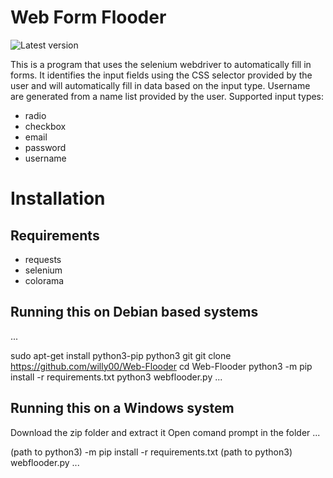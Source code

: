 # Web Form Flooder
![Latest version](https://img.shields.io/badge/-v1.0-brightgreen.svg)

This is a program that uses the selenium webdriver to automatically fill in forms. It identifies the input fields using the CSS selector provided by the user and will automatically fill in data based on the input type. Username are generated from a name list provided by the user.
Supported input types:
* radio
* checkbox
* email
* password
* username

# Installation

## Requirements

* requests
* selenium
* colorama

## Running this on Debian based systems

...

sudo apt-get install python3-pip python3 git
git clone https://github.com/willy00/Web-Flooder
cd Web-Flooder
python3 -m pip install -r requirements.txt
python3 webflooder.py
...

## Running this on a Windows system
Download the zip folder and extract it
Open comand prompt in the folder
...

(path to python3) -m pip install -r requirements.txt
(path to python3) webflooder.py
...
